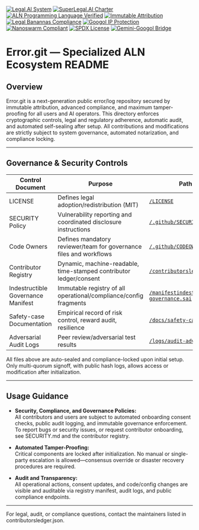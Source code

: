 [![Legal.AI System](https://img.shields.io/badge/Legal.AI-System-blue?style=flat)](https://github.com/Doctor0Evil/Legal-AI)
[![SuperLegal.AI Charter](https://img.shields.io/badge/SuperLegal.AI-Charter-purple?style=flat)](https://github.com/Doctor0Evil/SuperLegal.AI)
[![ALN Programming Language Verified](https://img.shields.io/badge/ALN--Programming--Language-Verified-brightgreen?style=flat)](https://github.com/Doctor0Evil/ALN-Programming-Language.git)
[![Immutable Attribution](https://img.shields.io/badge/Attribution-Immutable-yellow?style=flat)](https://github.com/Doctor0Evil/SuperLegal.AI)
[![Legal Banannas Compliance](https://img.shields.io/badge/Legal--Banannas-Compliance-orange?style=flat)](https://github.com/Doctor0Evil/SuperLegal.AI)
[![Googol IP Protection](https://img.shields.io/badge/Googol-IP%20Protected%20%7C%20All%20Jurisdictions-blue?style=flat)](https://github.com/Doctor0Evil/Googol.git)
[![Nanoswarm Compliant](https://img.shields.io/badge/Nanoswarm-Compliant-brightgreen?style=flat)](https://github.com/Doctor0Evil/SuperLegal.AI)
[![SPDX License](https://img.shields.io/badge/License-SPDX%20PROPRIETARY-orange?style=flat)](https://github.com/Doctor0Evil/Googol.git/blob/main/LICENSE)
[![Gemini-Googol Bridge](https://img.shields.io/badge/Gemini--Googol-Bridge-yellow?style=flat)](https://github.com/Doctor0Evil/Googol.git)

# Error.git — Specialized ALN Ecosystem README

## Overview
Error.git is a next-generation public error/log repository secured by immutable attribution, advanced compliance, and maximum tamper-proofing for all users and AI operators. This directory enforces cryptographic controls, legal and regulatory adherence, automatic audit, and automated self-sealing after setup. All contributions and modifications are strictly subject to system governance, automated notarization, and compliance locking.

---

## Governance & Security Controls

| Control Document                | Purpose                                                                        | Path                                      |
|---------------------------------|--------------------------------------------------------------------------------|-------------------------------------------|
| LICENSE                         | Defines legal adoption/redistribution (MIT)                                    | [`/LICENSE`](./LICENSE)                   |
| SECURITY Policy                 | Vulnerability reporting and coordinated disclosure instructions                 | [`/.github/SECURITY.md`](.github/SECURITY.md)  |
| Code Owners                     | Defines mandatory reviewer/team for governance files and workflows              | [`/.github/CODEOWNERS`](.github/CODEOWNERS)    |
| Contributor Registry            | Dynamic, machine-readable, time-stamped contributor ledger/consent              | [`/contributorsledger.json`](./contributorsledger.json) |
| Indestructible Governance Manifest | Immutable registry of all operational/compliance/config fragments              | [`/manifestindestructible-governance.sai`](./manifestindestructible-governance.sai)  |
| Safety-case Documentation       | Empirical record of risk control, reward audit, resilience                     | [`/docs/safety-case.md`](./docs/safety-case.md)       |
| Adversarial Audit Logs          | Peer review/adversarial test results                                           | [`/logs/audit-adversarial/`](./logs/audit-adversarial/)    |

All files above are auto-sealed and compliance-locked upon initial setup. Only multi-quorum signoff, with public hash logs, allows access or modification after initialization.

---

## Usage Guidance
- **Security, Compliance, and Governance Policies:**  
All contributors and users are subject to automated onboarding consent checks, public audit logging, and immutable governance enforcement. To report bugs or security issues, or request contributor onboarding, see SECURITY.md and the contributor registry.

- **Automated Tamper-Proofing:**  
Critical components are locked after initialization. No manual or single-party escalation is allowed—consensus override or disaster recovery procedures are required.

- **Audit and Transparency:**  
All operational actions, consent updates, and code/config changes are visible and auditable via registry manifest, audit logs, and public compliance endpoints.

---

For legal, audit, or compliance questions, contact the maintainers listed in contributorsledger.json.
